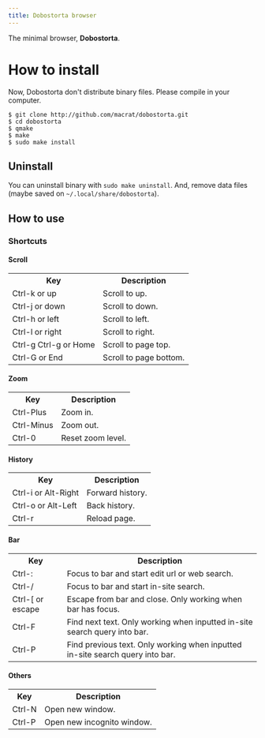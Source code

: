 ```yaml
---
title: Dobostorta browser
---
```


The minimal browser, **Dobostorta**.

# How to install
Now, Dobostorta don't distribute binary files. Please compile in your computer.
```
$ git clone http://github.com/macrat/dobostorta.git
$ cd dobostorta
$ qmake
$ make
$ sudo make install
```

## Uninstall
You can uninstall binary with `sudo make uninstall`.
And, remove data files (maybe saved on `~/.local/share/dobostorta`).

## How to use
### Shortcuts
#### Scroll
<table>
<tr><th>Key</th><th>Description</th></tr>
<tr><td>Ctrl-k or up</td><td>Scroll to up. </td></tr>
<tr><td>Ctrl-j or down</td><td>Scroll to down.</td></tr>
<tr><td>Ctrl-h or left</td><td>Scroll to left.</td></tr>
<tr><td>Ctrl-l or right</td><td>Scroll to right.</td></tr>
<tr><td>Ctrl-g Ctrl-g or Home</td><td>Scroll to page top.</td></tr>
<tr><td>Ctrl-G or End</td><td>Scroll to page bottom.</td></tr>
</table>

#### Zoom
<table>
<tr><th>Key</th><th>Description</th></tr>
<tr><td>Ctrl-Plus</td><td>Zoom in.</td></tr>
<tr><td>Ctrl-Minus</td><td>Zoom out.</td></tr>
<tr><td>Ctrl-0</td><td>Reset zoom level.</td></tr>
</table>

#### History
<table>
<tr><th>Key</th><th>Description</th></tr>
<tr><td>Ctrl-i or Alt-Right</td><td>Forward history.</td></tr>
<tr><td>Ctrl-o or Alt-Left</td><td>Back history.</td></tr>
<tr><td>Ctrl-r</td><td>Reload page.</td></tr>
</table>

#### Bar
<table>
<tr><th>Key</th><th>Description</th></tr>
<tr><td>Ctrl-:</td><td>Focus to bar and start edit url or web search.</td></tr>
<tr><td>Ctrl-/</td><td>Focus to bar and start in-site search.</td></tr>
<tr><td>Ctrl-[ or escape</td><td>Escape from bar and close. Only working when bar has focus.</td></tr>
<tr><td>Ctrl-F</td><td>Find next text. Only working when inputted in-site search query into bar.</td></tr>
<tr><td>Ctrl-P</td><td>Find previous text. Only working when inputted in-site search query into bar.</td></tr>
</table>

#### Others
<table>
<tr><th>Key</th><th>Description</th></tr>
<tr><td>Ctrl-N</td><td>Open new window.</td></tr>
<tr><td>Ctrl-P</td><td>Open new incognito window.</td></tr>
</table>
